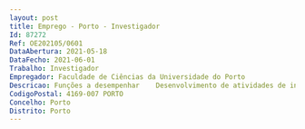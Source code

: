 ```yaml
--- 
layout: post
title: Emprego - Porto - Investigador
Id: 87272
Ref: OE202105/0601
DataAbertura: 2021-05-18
DataFecho: 2021-06-01
Trabalho: Investigador
Empregador: Faculdade de Ciências da Universidade do Porto
Descricao: Funções a desempenhar    Desenvolvimento de atividades de investigação integradas no prosseguimento dos objetivos do grupo de Altimetria por Satélite do DGAOT FCUP   Manutenção e desenvolvimento de algoritmos melhorados para a determinação da correção devido à componente húmida da troposfera (wet tropospheric correction, WTC) a aplicar às medidas de Altimetria   Exploração e desenvolvimento de metodologias para a manipulação de medidas de radiómetros de micro ondas a bordo de satélites altimétricos, em particular sobre zonas de transição oceano terra   Exploração de metodologias para a determinação da atenuação da atmosfera na medida dos altímetros backscattering coefficient (s0), a partir das mesmas medidas de radiómetros de micro ondas e o seu melhoramento em zonas costeiras.  Tarefas diversas no âmbito dos projetos a decorrer no DGAOT FCUP, relacionadas com os tópicos descritos no ponto anterior.  Possibilidade de serviço docente no DGAOT FCUP. (Até quatro horas letivas semanais, em média anual nos termos do artigo 12.º, n.º 3 do Regulamento n.º 487 2020 do Pessoal de Investigação, Ciência e Tecnologia da Universidade do Porto).
CodigoPostal: 4169-007 PORTO
Concelho: Porto
Distrito: Porto
--- 
```

